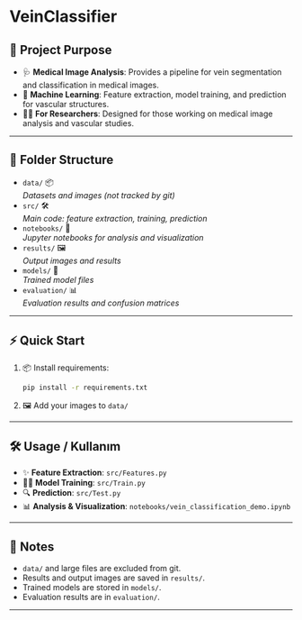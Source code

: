 # VeinClassifier

## 🚀 Project Purpose

- 🩺 **Medical Image Analysis**: Provides a pipeline for vein segmentation and classification in medical images.
- 🤖 **Machine Learning**: Feature extraction, model training, and prediction for vascular structures.
- 👩‍🔬 **For Researchers**: Designed for those working on medical image analysis and vascular studies.

---

## 📁 Folder Structure

- `data/` 📦  
  _Datasets and images (not tracked by git)_
- `src/` 🛠️  
  _Main code: feature extraction, training, prediction_
- `notebooks/` 📓  
  _Jupyter notebooks for analysis and visualization_
- `results/` 🖼️  
  _Output images and results_
- `models/` 🧠  
  _Trained model files_
- `evaluation/` 📊  
  _Evaluation results and confusion matrices_

---

## ⚡ Quick Start 

1. 📦 Install requirements:
   ```bash
   pip install -r requirements.txt
   ```
2. 🖼️ Add your images to `data/`

---

## 🛠️ Usage / Kullanım

- ✨ **Feature Extraction**: `src/Features.py`
- 🏋️‍♂️ **Model Training**: `src/Train.py`
- 🔍 **Prediction**: `src/Test.py`
- 📊 **Analysis & Visualization**: `notebooks/vein_classification_demo.ipynb`

---

## 📝 Notes

- `data/` and large files are excluded from git.
- Results and output images are saved in `results/`.
- Trained models are stored in `models/`.
- Evaluation results are in `evaluation/`.

---

